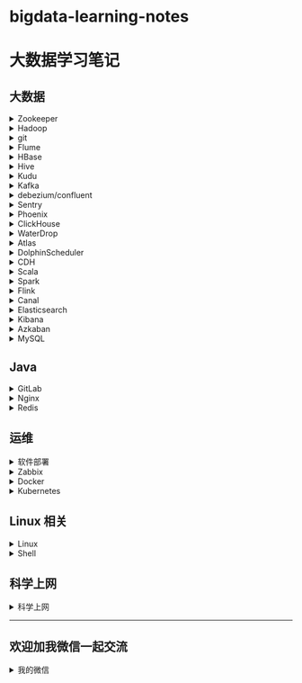 # bigdata-learning-notes

# 大数据学习笔记

## 大数据

<details>
<summary>Zookeeper</summary>
 
* [Zookeeper3.4.5 分布式安装部署](note/zookeeper/zookeeper分布式安装部署.md)
* [Zookeeper 常用命令行操作](note/zookeeper/zookeeper常用命令行操作.md)
* [Zookeeper 实现分布式锁](note/zookeeper/zookeeper实现分布式锁.md)
</details>




<details>
<summary>Hadoop</summary>

* [Hadoop3.0 完全分部署安装部署](note/hadoop/Hadoop3.0完全分部署安装部署.md)
* [Hadoop 基准测试](note/hadoop/Hadoop基准测试.md)
* [Hadoop 数据迁移](note/hadoop/Hadoop数据迁移.md)
</details>


<details>
<summary>git</summary>

* [git 基操](note/git/git基操.md)
</details>


<details>
<summary>Flume</summary>

* [Flume 安装部署](note/flume/Flume安装部署.md)
</details>

<details>
<summary>HBase</summary>

* [HBase 生产环境调优](note/HBase/HBase生产环境调优.md)
</details>




<details>
<summary>Hive</summary>

* [Hive 安装部署](note/hive/Hive安装部署.md)
* [Hive beeline连接](note/hive/Hive-beeline连接.md)
* [Hive 导出 csv 文件](note/hive/Hive导出csv文件.md)
* [Hive drop database删除数据库](note/hive/Hive-Drop-Database删除数据库.md)
* [Unable to instantiate org.apache.hadoop.hive.ql.metadata.SessionHiveMetaStoreClient](note/hive/Hive异常1.md)
* [Hive DDL 数据定义](note/hive/Hive-DDL数据定义.md)
* [Hive 查询](note/hive/Hive查询.md)
</details>




<details>
<summary>Kudu</summary>

* [kudu异常](note/kudu/kudu异常.md)
</details>



<details>
<summary>Kafka</summary>

* [kafka 安装部署](note/kafka/kafka安装部署.md)
* [kafka 常用命令](note/kafka/kafka常用命令.md)
* [kafka 杂谈](note/kafka/kafka杂谈.md)
* [kafka stop 脚本有时候不起作用的原因](note/kafka/kafka-stop脚本有时候不起作用的原因.md)
</details>

<details>
<summary>debezium/confluent</summary>

* [使用 confluent 实现 SqlServer 实时同步数据到 PostGreSql](note/debezium/SqlServer-kafka-pgsql.md)
* [confluent6.0.1 平台搭建](note/debezium/confluent6.0.1平台搭建.md)
</details>


<details>
<summary>Sentry</summary>

* [CDH 安装配置Sentry](note/sentry/CDH安全之Sentry权限管理.md)
* [hue: There are currently no roles defined](note/sentry/sentry异常1.md)
</details>



<details>
<summary>Phoenix</summary>

* [CDH 平台安装 Apache Phoenix](note/phoenix/CDH平台安装Apache-Phoenix.md)
</details>



<details>
<summary>ClickHouse</summary>

* [ClickHouse 入门概述](note/ClickHouse/ClickHouseSummary.md)
* [ClickHouse 安装](note/ClickHouse/ClickHouseInstall.md)
* [ClickHouse 数据类型](note/ClickHouse/ClickHouseDataType.md)
* [ClickHouse 表引擎](note/ClickHouse/ClickHouseTableEngine.md)
* [ClickHouse 表操作](note/ClickHouse/ClickHouseTableOpt.md)
</details>




<details>
<summary>WaterDrop</summary>

* [WaterDrop入门](note/WaterDrop/WaterDrop基本概述.md)
* [Hive to Hdfs](note/WaterDrop/Hive2Hdfs.md)
</details>




<details>
<summary>Atlas</summary>

* [Atlas 安装](note/Atlas/Atlas安装.md)
</details>


<details>
<summary>DolphinScheduler</summary>

* [DolphinScheduler 安装](note/DolphinScheduler/DolphinScheduler安装.md)
* [DolphinScheduler 使用](note/DolphinScheduler/DolphinScheduler使用.md)
* [DolphinScheduler 本地开发环境搭建](note/DolphinScheduler/DolphinScheduler本地开发环境搭建.md)
</details>


<details>
<summary>CDH</summary>

* [CentOS7.3 CDH5.13.3 安装教程](note/cdh/Centos7.3-CDH5.13.3安装教程.md)
* [CentOS7.7 CDH6.2.1 安装教程](note/cdh/Centos7.7-CDH6.2.1安装教程.md)
* [CDH 安装 Hue 连接不上MySQL](note/cdh/CDH安装Hue连接不上MySQL.md)
* [CDH 查询 Hive执行过的SQL语句](note/cdh/CDH查询Hive执行过的SQL语句.md)
</details>



<details>
<summary>Scala</summary>

* [1. scala 变量和数据类型](note/scala/scala变量和数据类型.md)
* [2. scala 流程控制](note/scala/scala流程控制.md)
* [3. scala 函数之-语法](note/scala/scala函数之-语法.md)
* [3. scala 函数之-高阶函数(高阶算子)](note/scala/scala函数之-高阶函数(高阶算子).md)
* [4. scala 函数之-闭包和柯里化](note/scala/scala函数之-闭包和柯里化.md)
* [5. scala 包声明和包导入](note/scala/scala包声明和包导入.md)
* [6. scala 类和对象](note/scala/scala类和对象.md)
* [7. scala 给类取别名](note/scala/scala给类取别名.md)
* [8. scala 的 trait](note/scala/scala的trait.md)
* [9. scala 集合的 map 映射、高阶函数使用、集合的压平、 集合的过滤、集合的简化、集合的折叠、集合的扫描、集合的拉链、集合的迭代器、集合的分组](note/scala/scala集合的map映射等.md)
* [10.scala 模式匹配](note/scala/scala模式匹配match.md)
* [11.scala 部分应用函数与偏函数](note/scala/scala部分应用函数与偏函数.md)
* [12.scala 隐式转换](note/scala/scala隐式转换.md)
* [13.scala 的排序](note/scala/scala的排序.md)
* [14.scala API](note/scala/scala-API.md)
* [15.scala 数组](note/scala/scala数组.md)
* [16.scala 值调用、名调用和控制抽象](note/scala/scala值调用、名调用和控制抽象.md)
</details>




<details>
<summary>Spark</summary>

* [Spark 安装部署](note/spark/Spark安装部署.md)
* [Spark 常用 API](note/spark/Spark常用API.md)
* [Hive on Spark 参数调优](note/spark/HiveOnSpark参数调优.md)
* [Spark Streaming 的 reduceByKeyAndWindow 窗口函数](note/spark/SparkStreaming的reduceByKeyAndWindow窗口函数.md)
* [Spark 任务停止后自动重启](note/spark/Spark任务停止后自动重启.md)
* [Spark源码之-CDH6下Spark2.4写Hive分区表异常](note/spark/Spark源码之-CDH6下Spark2.4写Hive分区表异常.md)
* Spark 内核
  * [Spark 内核概述(待补充)]
  * [Spark 部署模式](note/spark/spark部署模式/spark部署模式.md)
  * [Spark 任务调度机制](note/spark/spark任务调度机制/spark任务调度机制.md)
  * [Spark Shuffle解析](note/spark/spark-memory/SparkShuffle解析.md)
  * [Spark 内存管理](note/spark/spark-memory/Spark内存管理.md)

* Spark 性能优化和故障处理
  * [Spark 性能优化](note/spark/Spark性能优化和故障处理/Spark性能优化.md)
  * [Spark 数据倾斜解决方案](note/spark/Spark性能优化和故障处理/Spark数据倾斜解决方案.md)
  * [Spark 问题及解决](note/spark/Spark性能优化和故障处理/Spark问题及解决.md)
* [Spark 读取HDFS失败](note/spark/Spark读取HDFS失败.md)
</details>




<details>
<summary>Flink</summary>

* [Flink 简介](note/flink/flink简介.md)
* [Flink HelloWorld](note/flink/flink-HelloWorld.md)
* [Flink 部署和运行](note/flink/flink部署和运行.md)
* [CDH6.3.2 集成FLink](note/flink/CDH6.3.2集成FLink.md)
* [Flink 运行时架构之运行时组件](note/flink/flink运行时架构之运行时组件.md)
* [Flink 运行时架构之作业提交流程](note/flink/flink运行时架构之作业提交流程.md)
* [Flink 运行时架构之任务调度原理(一)](note/flink/flink运行时架构之任务调度原理(一).md)
* [Flink 运行时架构之任务调度原理(二)](note/flink/flink运行时架构之任务调度原理(二).md)
* [Flink 运行时架构之任务调度原理(三)](note/flink/flink运行时架构之任务调度原理(三).md)
* [Flink 运行时架构之任务调度原理(四)](note/flink/flink运行时架构之任务调度原理(四).md)
* [Flink 运行时架构之任务调度原理(五)](note/flink/flink运行时架构之任务调度原理(五).md)
* [Flink 运行时环境和处理过程](note/flink/flink执行环境和处理过程.md)
* [Flink Source](note/flink/flinkSource.md)
* [Flink Transform](note/flink/flinkTransform.md)
* [Flink 支持的数据类型](note/flink/flink支持的数据类型.md)
* [Flink UDF函数](note/flink/flink—UDF函数.md)
* [Flink Sink](note/flink/flinkSink.md)
* [Flink Window](note/flink/flinkWindow.md)
* [Flink 时间语义与 Watermark](note/flink/flink时间语义与Wartermark.md)
</details>




<details>
<summary>Canal</summary>

* [使用 canal 实时监控 mysql 并读取到 Kafka(scala 版)](note/canal/使用canal实时监控mysql并读取到Kafka-scala版.md)
</details>


<details>
<summary>Elasticsearch</summary>

* [Docker 安装Elasticsearch](note/elasticsearch/Docker安装Elasticsearch.md)
* [Elasticsearch 常用操作](note/elasticsearch/Elasticsearch常用操作.md)
</details>


<details>
<summary>Kibana</summary>

* [Docker 安装Kibana](note/kibana/Docker安装Kibana.md)
</details>

<details>
<summary>Azkaban</summary>

* [Azkaban 安装部署](note/Azkaban/Azkaban安装部署.md)
* [Azkaban 迁移机器找不到executor](note/Azkaban/Azkaban迁移机器找不到executor.md)
</details>

<details>
<summary>MySQL</summary>

* [CentOS7 安装 MariaDB](note/MariaDB/CentOS7安装MariaDB.md)
* [修改MySQL中文乱码](note/MySQL/修改MySQL中文乱码.md)
</details>


## Java
<details>
<summary>GitLab</summary>

- [rpm方式 安装 gitlab](note/gitlab/rpm-gitlab.md)
- [docker方式 安装 gitlab](note/gitlab/docker-gitlab.md)
- [gitlab 关闭注册功能](note/gitlab/gitlab关闭注册功能.md)
</details>

<details>
<summary>Nginx</summary>

- [nginx](note/nginx/nginx.md)
- [alias和root的区别](note/nginx/alias和root的区别.md)
</details>


<details>
<summary>Redis</summary>

* [centos7 安装redis](note/redis/安装.md)
* [Redis 安装(docker)](note/docker/Docker常用安装.md)
* [redis 数据类型](note/redis/数据类型.md)
* [redis conf详解](note/redis/conf.md)
* [redis 持久化](note/redis/持久化.md)
* [redis 事务](note/redis/事务.md)
* [redis 发布订阅](note/redis/发布订阅.md)
* [redis 主从复制](note/redis/主从复制.md)
* [redis java客户端](note/redis/java客户端.md)
* [redis 数据备份与恢复](note/redis/数据备份与恢复.md)
* [redis 安全](note/redis/安全.md)
* [redis 性能测试](note/redis/性能测试.md)
</details>




## 运维
<details>
<summary>软件部署</summary>

- [ubuntu部署ftp服务.md](note/软件部署/ubuntu部署ftp服务.md)
</details>

<details>
<summary>Zabbix</summary>
  
* [Centos7.7 安装 Zabbix](note/zabbix/Centos7.7安装Zabbix.md)
  * 编译源码安装zabbix4.4
    * [Centos7.7 编译源码安装使用 Zabbix(zabbix-server)](note/zabbix/Centos7.7编译源码安装使用Zabbix(zabbix-server).md)
    * [Centos7.7 编译源码安装使用 Zabbix(zabbix-agent)](note/zabbix/Centos7.7编译源码安装使用Zabbix(zabbix-agent).md)
  * 二进制文件安装使用 Zabbix5.0
    * [Centos7.7 二进制文件安装使用 Zabbix5.0(zabbix-server)](note/zabbix/Centos7.7二进制文件安装使用Zabbix5.0(zabbix-server).md)
    * [Centos7.7 二进制文件安装使用 Zabbix5.0(zabbix-agent)](note/zabbix/Centos7.7二进制文件安装使用Zabbix5.0(zabbix-agent).md)
* [Zabbix5.0 中文乱码](note/zabbix/Zabbix5.0中文乱码.md)
* [Zabbix: 添加被监控主机、创建主机、监控项、触发器、图形和模板](note/zabbix/Zabbix添加被监控主机、创建主机、监控项、触发器、图形和模板.md)
* [Zabbix: 自定义邮件告警](note/zabbix/Zabbix自定义邮件告警.md)
</details>
  
<details>
<summary>Docker</summary>

* [CentOS7 YUM安装 docker](note/docker/CentOS7安装Docker.md)
* [CentOS7 离线安装 docker](note/docker/CentOS7离线安装Docker.md)
* [Docker 常用命令](note/docker/Docker常用命令.md)
* [Docker 镜像](note/docker/Docker镜像.md)
* [Docker 容器数据卷](note/docker/Docker容器数据卷.md)
* [DockerFile 解析](note/docker/DockerFile解析.md)
* [Docker 常用安装](note/docker/Docker常用安装.md)
* [Docker 本地镜像发布到阿里云](note/docker/Docker本地镜像发布到阿里云.md)
</details>


<details>
<summary>Kubernetes</summary>

* [K8s 部署](note/Kubernetes/k8s部署.md)
* [K8s 扩容](note/Kubernetes/k8s扩容.md)
* [K8s YAML文件配置详解](note/Kubernetes/k8s-YAML文件配置详解.md)
* [K8S Token过期的问题](note/Kubernetes/解决K8S-Token过期的问题.md)
* [K8s 污点及容忍度](note/Kubernetes/k8s污点及容忍度.md)
* [K8s 常用操作命令](note/Kubernetes/k8s常用操作命令.md)
* [K8s Pod](note/Kubernetes/k8s-pod.md)
* [K8s label](note/Kubernetes/k8s-label.md)
* [K8s Controller](note/Kubernetes/k8s-Controller.md)
* [K8s Volume挂载相关](note/Kubernetes/k8s-Volume.md)
* [K8s Secret](note/Kubernetes/k8s-Secret.md)
* [K8s ConfigMap](note/Kubernetes/k8s-ConfigMap.md)
* [K8s 副本机制和水平扩展&滚动更新](note/Kubernetes/k8s-副本机制和水平扩展&滚动更新.md)
* [K8s Service](note/Kubernetes/k8s-Service.md)
* [K8s statefulset](note/Kubernetes/k8s-statefulset.md)
* [K8s DaemonSet](note/Kubernetes/k8s-DaemonSet.md)
* [K8s job](note/Kubernetes/k8s-job.md)
* [K8s cronjob](note/Kubernetes/k8s-cronjob.md)
* [K8s Ingress](note/Kubernetes/k8s-Ingress.md)
* [K8s helm](note/Kubernetes/k8s-helm.md)
* [K8s NFS-PV-PVC](note/Kubernetes/k8s-NFS-PV-PVC.md)
* [K8s 部署Java](note/Kubernetes/k8s-部署Java.md)
</details>


## Linux 相关
<details>
<summary>Linux</summary>
  
* [vi和vim的使用](note/linux/Linux用户管理/vi和vim的使用.md)
* [开机、重启和用户登录注销](note/linux/Linux用户管理/开机、重启和用户登录注销.md)
* [用户管理](note/linux/Linux用户管理/用户管理.md)
* [Linux 集群分发脚本](note/linux/Linux集群分发脚本.md)
* [Linux下卸载 MySQL](note/linux/Linux下卸载MySQL.md)
* [Linux Swap分区](note/linux/Linux-Swap分区.md)
* [Linux扩展/删除swap分区](note/linux/Linux扩展-删除swap分区.md)
* [kill pid 和 kill -9 pid 的区别](note/linux/kill-pid.md)
* [This account is currently not available（用户当前不可用）](note/linux/用户当前不可用.md)
* [CentOS top命令详解](note/linux/CentOS-top命令详解.md)
* [CentOS 集群时间同步](note/linux/CentOS集群时间同步.md)
* [CentOS 修改主机和IP](note/centos/CentOS修改主机和IP.md)
* [CentOS 系统更换yum源镜像为国内镜像](note/centos/CentOS更换yum源镜像为国内镜像.md)
* [CentOS 安装 JDK](note/linux/CentOS安装JDK.md)
* [Linux CPU性能优化](note/linux/Linux-CPU性能.md)
  </details>  

<details>
<summary>Shell</summary>

* [shell 基础入门](note/linux/shell/shell入门.md)
* [shell 变量](note/linux/shell/shell变量.md)
* [shell 运算符](note/linux/shell/shell运算符.md)
* [shell 流程控制](note/linux/shell/shell流程控制.md)
* [shell 读取控制台输入数据](note/linux/shell/shell读取控制台输入数据.md)
* [shell 函数](note/linux/shell/shell函数.md)
* [shell 工具](note/linux/shell/shell工具.md)
* [echo 命令详解](note/linux/echo命令.md)
* [集群同步脚本](note/linux/集群同步脚本.md)
* [集群批量执行脚本](note/linux/集群批量执行脚本.md)
</details>  


## 科学上网
<details>
<summary>科学上网</summary>

* [科学上网指南](note/科学上网/科学上网指南.md)
</details>  

---
## 欢迎加我微信一起交流
<details>
<summary>我的微信</summary>
  
![我的微信](img/wechat/MyWechat.jpg)
  </details>  
